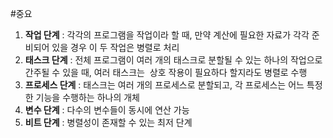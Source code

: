 #중요
1. **작업 단계** : 각각의 프로그램을 작업이라 할 때, 만약 계산에 필요한 자료가 각각 준비되어 있을 경우 이 두 작업은 병렬로 처리
2. **태스크 단계** : 전체 프로그램이 여러 개의 태스크로 분할될 수 있는 하나의 작업으로 간주될 수 있을 때, 여러 태스크는  상호 작용이 필요하다 할지라도 병렬로 수행
3. **프로세스 단계** : 태스크는 여러 개의 프로세스로 분할되고, 각 프로세스는 어느 특정한 기능을 수행하는 하나의 개체
4. **변수 단계** : 다수의 변수들이 동시에 연산 가능
5. **비트 단계** : 병렬성이 존재할 수 있는 최저 단계